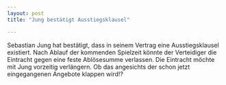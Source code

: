 ```yaml
---
layout: post
title: "Jung bestätigt Ausstiegsklausel"

---
```


Sebastian Jung hat bestätigt, dass in seinem Vertrag eine Ausstiegsklausel existiert. Nach Ablauf der kommenden Spielzeit könnte der Verteidiger die Eintracht gegen eine feste Ablösesumme verlassen. Die Eintracht möchte mit Jung vorzeitig verlängern. Ob das angesichts der schon jetzt eingegangenen Angebote klappen wird!?


